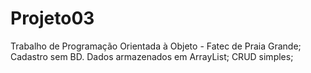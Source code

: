 # Projeto03
Trabalho de Programação Orientada à Objeto - Fatec de Praia Grande;
Cadastro sem BD. Dados armazenados em ArrayList;
CRUD simples;
